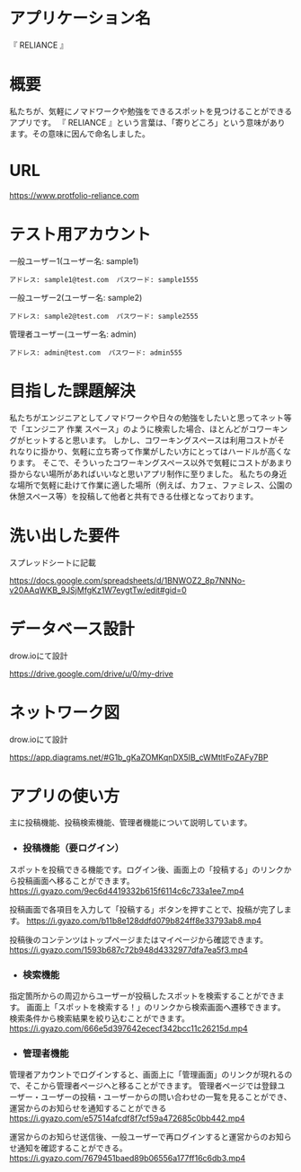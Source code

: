 # アプリケーション名
『 RELIANCE 』

# 概要
私たちが、気軽にノマドワークや勉強をできるスポットを見つけることができるアプリです。
『 RELIANCE 』という言葉は、「寄りどころ」という意味があります。その意味に因んで命名しました。


# URL
https://www.protfolio-reliance.com


# テスト用アカウント	
  一般ユーザー1(ユーザー名: sample1)

    アドレス: sample1@test.com  パスワード: sample1555

  一般ユーザー2(ユーザー名: sample2)

    アドレス: sample2@test.com  パスワード: sample2555

  管理者ユーザー(ユーザー名: admin)

    アドレス: admin@test.com  パスワード: admin555


# 目指した課題解決	
私たちがエンジニアとしてノマドワークや日々の勉強をしたいと思ってネット等で「エンジニア 作業 スペース」のように検索した場合、ほとんどがコワーキングがヒットすると思います。
しかし、コワーキングスペースは利用コストがそれなりに掛かり、気軽に立ち寄って作業がしたい方にとってはハードルが高くなります。
そこで、そういったコワーキングスペース以外で気軽にコストがあまり掛からない場所があればいいなと思いアプリ制作に至りました。
私たちの身近な場所で気軽に赴けて作業に適した場所（例えば、カフェ、ファミレス、公園の休憩スペース等）を投稿して他者と共有できる仕様となっております。


# 洗い出した要件
スプレッドシートに記載

https://docs.google.com/spreadsheets/d/1BNWOZ2_8p7NNNo-v20AAqWKB_9JSjMfgKz1W7eygtTw/edit#gid=0


# データベース設計
drow.ioにて設計

https://drive.google.com/drive/u/0/my-drive


# ネットワーク図
drow.ioにて設計

https://app.diagrams.net/#G1b_gKaZOMKqnDX5IB_cWMtltFoZAFy7BP


# アプリの使い方
主に投稿機能、投稿検索機能、管理者機能について説明しています。

- ### 投稿機能（要ログイン）
スポットを投稿できる機能です。ログイン後、画面上の「投稿する」のリンクから投稿画面へ移ることができます。
https://i.gyazo.com/9ec6d4419332b615f6114c6c733a1ee7.mp4

投稿画面で各項目を入力して「投稿する」ボタンを押すことで、投稿が完了します。
https://i.gyazo.com/b11b8e128ddfd079b824ff8e33793ab8.mp4

投稿後のコンテンツはトップページまたはマイページから確認できます。
https://i.gyazo.com/1593b687c72b948d4332977dfa7ea5f3.mp4

- ### 検索機能
指定箇所からの周辺からユーザーが投稿したスポットを検索することができます。
画面上「スポットを検索する！」のリンクから検索画面へ遷移できます。
検索条件から検索結果を絞り込むことができます。
https://i.gyazo.com/666e5d397642ececf342bcc11c26215d.mp4
- ### 管理者機能 
管理者アカウントでログインすると、画面上に「管理画面」のリンクが現れるので、そこから管理者ページへと移ることができます。
管理者ページでは登録ユーザー・ユーザーの投稿・ユーザーからの問い合わせの一覧を見ることができ、運営からのお知らせを通知することができる
https://i.gyazo.com/e57514afcdf8f7cf59a472685c0bb442.mp4

運営からのお知らせ送信後、一般ユーザーで再ログインすると運営からのお知らせ通知を確認することができる。
https://i.gyazo.com/7679451baed89b06556a177ff16c6db3.mp4
